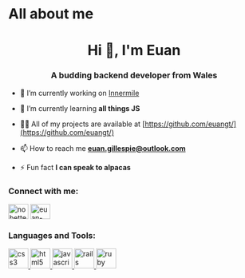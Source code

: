 # All about me
<h1 align="center">Hi 👋, I'm Euan</h1>
<h3 align="center">A budding backend developer from Wales</h3>

- 🔭 I’m currently working on [Innermile](https://github.com/euangt/innermile)

- 🌱 I’m currently learning **all things JS**

- 👨‍💻 All of my projects are available at [https://github.com/euangt/](https://github.com/euangt/)

- 📫 How to reach me **euan.gillespie@outlook.com**

- ⚡ Fun fact **I can speak to alpacas**

<h3 align="left">Connect with me:</h3>
<p align="left">
<a href="https://twitter.com/nobetter_taylor" target="blank"><img align="center" src="https://cdn.jsdelivr.net/npm/simple-icons@3.0.1/icons/twitter.svg" alt="nobetter_taylor" height="30" width="40" /></a>
<a href="https://linkedin.com/in/euan-gillespie-taylor" target="blank"><img align="center" src="https://cdn.jsdelivr.net/npm/simple-icons@3.0.1/icons/linkedin.svg" alt="euan-gillespie-taylor" height="30" width="40" /></a>
</p>

<h3 align="left">Languages and Tools:</h3>
<p align="left"> <a href="https://www.w3schools.com/css/" target="_blank"> <img src="https://devicons.github.io/devicon/devicon.git/icons/css3/css3-original-wordmark.svg" alt="css3" width="40" height="40"/> </a> <a href="https://www.w3.org/html/" target="_blank"> <img src="https://devicons.github.io/devicon/devicon.git/icons/html5/html5-original-wordmark.svg" alt="html5" width="40" height="40"/> </a> <a href="https://developer.mozilla.org/en-US/docs/Web/JavaScript" target="_blank"> <img src="https://devicons.github.io/devicon/devicon.git/icons/javascript/javascript-original.svg" alt="javascript" width="40" height="40"/> </a> <a href="https://rubyonrails.org" target="_blank"> <img src="https://devicons.github.io/devicon/devicon.git/icons/rails/rails-original-wordmark.svg" alt="rails" width="40" height="40"/> </a> <a href="https://www.ruby-lang.org/en/" target="_blank"> <img src="https://devicons.github.io/devicon/devicon.git/icons/ruby/ruby-original-wordmark.svg" alt="ruby" width="40" height="40"/> </a> </p>
